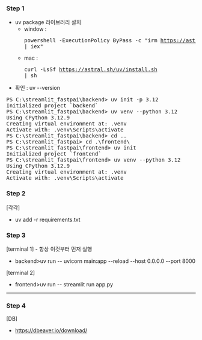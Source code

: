 ### Step 1
  - uv package 라이브러리 설치
    - window : <pre>powershell -ExecutionPolicy ByPass -c "irm https://astral.sh/uv/install.ps1 | iex"</pre>
    - mac : <pre>curl -LsSf https://astral.sh/uv/install.sh | sh</pre>
  - 확인 : uv --version
    
<pre>
PS C:\streamlit_fastpai\backend> uv init -p 3.12
Initialized project `backend`
PS C:\streamlit_fastpai\backend> uv venv --python 3.12
Using CPython 3.12.9
Creating virtual environment at: .venv
Activate with: .venv\Scripts\activate
PS C:\streamlit_fastpai\backend> cd ..
PS C:\streamlit_fastpai> cd .\frontend\
PS C:\streamlit_fastpai\frontend> uv init
Initialized project `frontend`
PS C:\streamlit_fastpai\frontend> uv venv --python 3.12
Using CPython 3.12.9
Creating virtual environment at: .venv
Activate with: .venv\Scripts\activate
</pre>

### Step 2
[각각]
  - uv add -r requirements.txt

### Step 3
[terminal 1] - 항상 이것부터 먼저 실행
  - backend>uv run -- uvicorn main:app --reload --host 0.0.0.0 --port 8000

[terminal 2]
  - frontend>uv run -- streamlit run app.py

---
### Step 4
[DB]
  - https://dbeaver.io/download/
